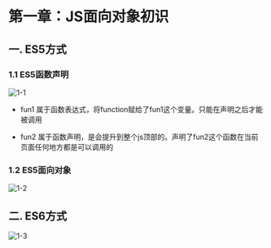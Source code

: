 # 第一章：JS面向对象初识

## 一. ES5方式

### 1.1 ES5函数声明

![1-1](https://s2.ax1x.com/2020/01/26/1m4rqK.png)

* fun1 属于函数表达式，将function赋给了fun1这个变量。只能在声明之后才能被调用

* fun2 属于函数声明，是会提升到整个js顶部的。声明了fun2这个函数在当前页面任何地方都是可以调用的

### 1.2 ES5面向对象

![1-2](https://s2.ax1x.com/2020/01/26/1mjdRf.png)

## 二. ES6方式

![1-3](https://s2.ax1x.com/2020/01/26/1mjvQO.png)


